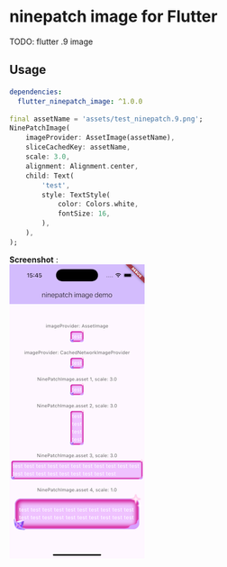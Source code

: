 

# ninepatch image for Flutter

TODO: flutter .9 image

## Usage

```yaml
dependencies:
  flutter_ninepatch_image: ^1.0.0
```

```dart
final assetName = 'assets/test_ninepatch.9.png';
NinePatchImage(
    imageProvider: AssetImage(assetName),
    sliceCachedKey: assetName,
    scale: 3.0,
    alignment: Alignment.center,
    child: Text(
        'test',
        style: TextStyle(
            color: Colors.white,
            fontSize: 16,
        ),
    ),
);
```

**Screenshot** :   
![Screenshot](https://github.com/HanZhongShuai/flutter_ninepatch_image/blob/main/screenshot/screenshot1.png?raw=true)
